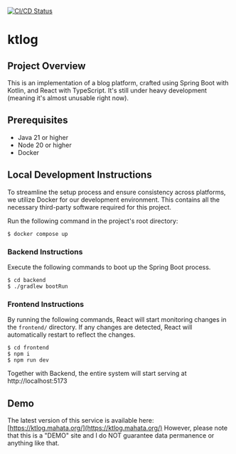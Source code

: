 [![CI/CD Status](https://github.com/mahata/ktlog/actions/workflows/ci-cd-main.yml/badge.svg)](https://github.com/mahata/ktlog/actions/workflows/ci-cd-main.yml)

# ktlog

## Project Overview

This is an implementation of a blog platform, crafted using Spring Boot with Kotlin, and React with TypeScript. It's still under heavy development (meaning it's almost unusable right now).

## Prerequisites

* Java 21 or higher
* Node 20 or higher
* Docker

## Local Development Instructions

To streamline the setup process and ensure consistency across platforms, we utilize Docker for our development environment. This contains all the necessary third-party software required for this project.

Run the following command in the project's root directory:

```
$ docker compose up
```

### Backend Instructions

Execute the following commands to boot up the Spring Boot process.

```
$ cd backend
$ ./gradlew bootRun
```

### Frontend Instructions

By running the following commands, React will start monitoring changes in the `frontend/` directory. If any changes are detected, React will automatically restart to reflect the changes.

```shell
$ cd frontend
$ npm i
$ npm run dev
```

Together with Backend, the entire system will start serving at http://localhost:5173

## Demo

The latest version of this service is available here: [https://ktlog.mahata.org/](https://ktlog.mahata.org/) However, please note that this is a "DEMO" site and I do NOT guarantee data permanence or anything like that.
